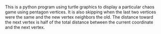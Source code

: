 This is a python program using turtle graphics to display a particular chaos game using pentagon vertices.
It is also skipping when the last two vertices were the same and the new vertex neighbors the old.
The distance toward the next vertex is half of the total distance between the current coordinate and the next vertex.
